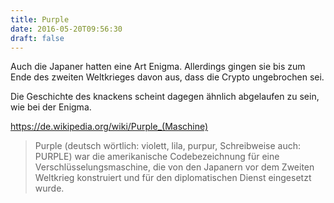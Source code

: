 ```yaml
---
title: Purple
date: 2016-05-20T09:56:30
draft: false
---
```


Auch die Japaner hatten eine Art Enigma. Allerdings gingen sie bis zum Ende
des zweiten Weltkrieges davon aus, dass die Crypto ungebrochen sei.

Die Geschichte des knackens scheint dagegen ähnlich abgelaufen zu sein,
wie bei der Enigma.

https://de.wikipedia.org/wiki/Purple_(Maschine)

> Purple (deutsch wörtlich: violett, lila, purpur, Schreibweise auch:
> PURPLE) war die amerikanische Codebezeichnung für eine
> Verschlüsselungsmaschine, die von den Japanern vor dem Zweiten Weltkrieg
> konstruiert und für den diplomatischen Dienst eingesetzt wurde.
